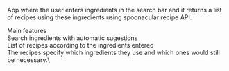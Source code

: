 App where the user enters ingredients in the search bar and it returns a list of recipes using these ingredients using spoonacular recipe API.

Main features\
Search ingredients with automatic sugestions\
List of recipes according to the ingredients entered\
The recipes specify which ingredients they use and which ones would still be necessary.\
